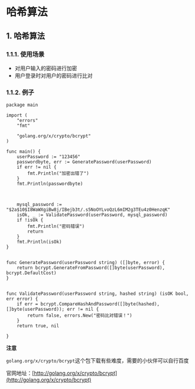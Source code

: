 # 哈希算法

## 1. 哈希算法 <a id="&#x54C8;&#x5E0C;&#x7B97;&#x6CD5;"></a>

### 1.1.1. 使用场景 <a id="&#x4F7F;&#x7528;&#x573A;&#x666F;"></a>

* 对用户输入的密码进行加密
* 用户登录时对用户的密码进行比对

### 1.1.2. 例子 <a id="&#x4F8B;&#x5B50;"></a>

```text
package main

import (
    "errors"
    "fmt"

    "golang.org/x/crypto/bcrypt"
)

func main() {
    userPassword := "123456"
    passwordbyte, err := GeneratePassword(userPassword)
    if err != nil {
        fmt.Println("加密出错了")
    }
    fmt.Println(passwordbyte)
    
    
    
    mysql_password := "$2a$10$I8WaWXgiBw8j/IBejb3t/.s5NoOYLvoQzL6mIM2g3TEu4z0HenzqK"
    isOk, _ := ValidatePassword(userPassword, mysql_password)
    if !isOk {
        fmt.Println("密码错误")
        return
    }
    fmt.Println(isOk)
}


func GeneratePassword(userPassword string) ([]byte, error) {
    return bcrypt.GenerateFromPassword([]byte(userPassword), bcrypt.DefaultCost)
}


func ValidatePassword(userPassword string, hashed string) (isOK bool, err error) {
    if err = bcrypt.CompareHashAndPassword([]byte(hashed), []byte(userPassword)); err != nil {
        return false, errors.New("密码比对错误！")
    }
    return true, nil

}
```

**注意**

`golang.org/x/crypto/bcrypt`这个包下载有些难度，需要的小伙伴可以自行百度

官网地址：[http://golang.org/x/crypto/bcrypt](http://golang.org/x/crypto/bcrypt)

